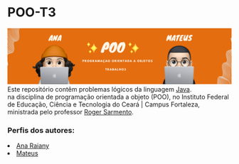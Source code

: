 # POO-T3
<img src="A me.png">
  <br>
Este repositório contêm problemas lógicos da linguagem
 <a href="https://tecnoblog.net/responde/o-que-e-java-guia-para-iniciantes/" target="_blank" rel="external">Java</a>.<br> na disciplina de programação orientada a objeto (POO), no Instituto Federal de Educação, Ciência e Tecnologia do Ceará | Campus Fortaleza, ministrada pelo professor <a href="https://github.com/rogermsarmento" target="_blank" rel="external">Roger Sarmento</a>.

   <h3> Perfis dos autores:</h3>
   <li>
   <a href="https://github.com/ameninadogorro" target="_blank" rel="external">Ana Raiany</a>
   <li>
   <a href="https://github.com/oestrangeiro" target="_blank" rel="external">Mateus</a>
   </li>
 
